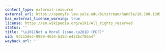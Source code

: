 ```yaml
---
content_type: external-resource
external_url: https://openyls.law.yale.edu/bitstream/handle/20.500.13051/16951/20_2YaleL_PolyRev321_1983_1984_.pdf
has_external_license_warning: true
license: https://en.wikipedia.org/wiki/All_rights_reserved
status: ''
title: "\u201CNot a Moral Issue.\u201D (PDF)"
uid: 9d1158e3-0989-4624-b35d-e422bcf8ba4f
wayback_url: ''
---
```

